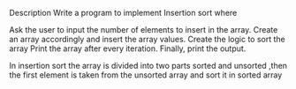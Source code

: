 Description
 Write a program to implement Insertion sort where

Ask the user to input the number of elements to insert in the array.
Create an array accordingly and insert the array values.
Create the logic to sort the array 
Print the array after every iteration.
Finally, print the output.



In insertion sort the array is divided into two parts sorted and unsorted ,then the first element is taken from the unsorted array and sort it in sorted array
